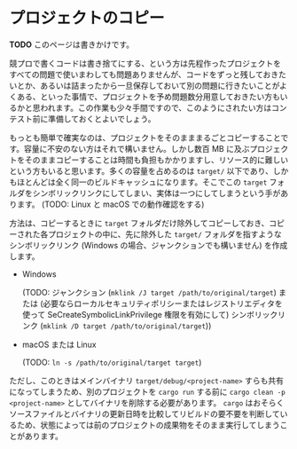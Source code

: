 <!-- -*- coding:utf-8-unix -*- -->

# プロジェクトのコピー

**TODO** このページは書きかけです。

競プロで書くコードは書き捨てにする、という方は先程作ったプロジェクトをすべての問題で使いまわしても問題ありませんが、コードをずっと残しておきたいとか、あるいは詰まったから一旦保存しておいて別の問題に行きたいことがよくある、といった事情で、プロジェクトを予め問題数分用意しておきたい方もいるかと思われます。この作業も少々手間ですので、このようにされたい方はコンテスト前に準備しておくとよいでしょう。

もっとも簡単で確実なのは、プロジェクトをそのまままるごとコピーすることです。容量に不安のない方はそれで構いません。しかし数百 MB に及ぶプロジェクトをそのままコピーすることは時間も負担もかかりますし、リソース的に難しいという方もいると思います。多くの容量を占めるのは `target/` 以下であり、しかもほとんどは全く同一のビルドキャッシュになります。そこでこの `target` フォルダをシンボリックリンクにしてしまい、実体は一つにしてしまうという手があります。 (TODO: Linux と macOS での動作確認をする)

方法は、コピーするときに `target` フォルダだけ除外してコピーしておき、コピーされた各プロジェクトの中に、先に除外した `target/` フォルダを指すようなシンボリックリンク (Windows の場合、ジャンクションでも構いません) を作成します。

- Windows

    (TODO: ジャンクション (`mklink /J target /path/to/original/target`) または (必要ならローカルセキュリティポリシーまたはレジストリエディタを使って SeCreateSymbolicLinkPrivilege 権限を有効にして) シンボリックリンク (`mklink /D target /path/to/original/target`))

- macOS または Linux

    (TODO: `ln -s /path/to/original/target target`)

ただし、このときはメインバイナリ `target/debug/<project-name>` すらも共有になってしまうため、別のプロジェクトを `cargo run` する前に `cargo clean -p <project-name>` としてバイナリを削除する必要があります。 `cargo` はおそらくソースファイルとバイナリの更新日時を比較してリビルドの要不要を判断しているため、状態によっては前のプロジェクトの成果物をそのまま実行してしまうことがあります。
